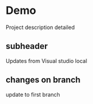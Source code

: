 # Demo

Project description detailed

## subheader

Updates from Visual studio local

## changes on branch

update to first branch